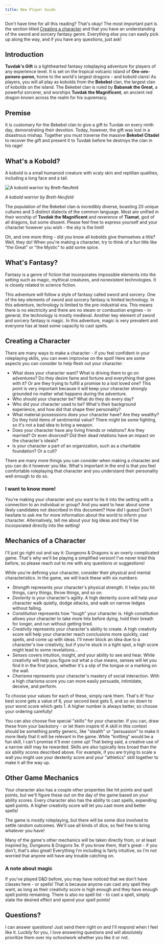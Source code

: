 ```yaml
---
title: New Player Guide
---
```


Don't have time for all this reading? That's okay! The most important part is the section titled [Creating a character](#creating-a-character) and that you have an understanding of the sword and sorcery fantasy genre. Everything else you can easily pick up along the way, and if you have any questions, just ask!

## Introduction

**Tuvdak's Gift** is a lighthearted fantasy roleplaying adventure for players of any experience level. It is set on the tropical volcanic island of **Oro-oro-ponoro-poron**, home to the world's largest dragons - and kobold clans! As players, you will all play as kobolds from the **Bekebel** clan, the largest clan of kobolds on the island. The Bekebel clan is ruled by **Babanak the Great**, a powerful sorcerer, and worships **Tuvdak the Magnificent**, an ancient red dragon known across the realm for his supremacy.

## Premise

It is customary for the Bekebel clan to give a gift to Tuvdak on every ninth day, demonstrating their devotion. Today, however, the gift was lost in a disastrous mishap. Together you must traverse the massive **Bekebel Citadel** to recover the gift and present it to Tuvdak before he destroys the clan in his rage!

## What's a Kobold?

A kobold is a small humanoid creature with scaly skin and reptilian qualities, including a long face and a tail.

![A kobold warrior by Brett-Neufeld](https://images-wixmp-ed30a86b8c4ca887773594c2.wixmp.com/f/06e23c38-1ecf-4757-8619-6b4b94c885a4/dd9p5ro-16def6e4-0176-4bf2-aa1b-ecb998e1240f.jpg/v1/fill/w_873,h_915,q_70,strp/lizard_adventurer_by_brett_neufeld_dd9p5ro-pre.jpg?token=eyJ0eXAiOiJKV1QiLCJhbGciOiJIUzI1NiJ9.eyJzdWIiOiJ1cm46YXBwOjdlMGQxODg5ODIyNjQzNzNhNWYwZDQxNWVhMGQyNmUwIiwiaXNzIjoidXJuOmFwcDo3ZTBkMTg4OTgyMjY0MzczYTVmMGQ0MTVlYTBkMjZlMCIsIm9iaiI6W1t7ImhlaWdodCI6Ijw9OTIzIiwicGF0aCI6IlwvZlwvMDZlMjNjMzgtMWVjZi00NzU3LTg2MTktNmI0Yjk0Yzg4NWE0XC9kZDlwNXJvLTE2ZGVmNmU0LTAxNzYtNGJmMi1hYTFiLWVjYjk5OGUxMjQwZi5qcGciLCJ3aWR0aCI6Ijw9ODgxIn1dXSwiYXVkIjpbInVybjpzZXJ2aWNlOmltYWdlLm9wZXJhdGlvbnMiXX0.5dyoKjCpt22QfSNzHjV4nLpxkJy6CBDeV-0cA1L55ec)

*A kobold warrior by Brett-Neufeld*

The population of the Bekebel clan is incredibly diverse, boasting 20 unique cultures and 3 distinct dialects of the common language. Most are unified in their worship of **Tuvdak the Magnificent** and reverence of **Tiamat**, god of all dragons, but some dissent. Please feel free to express yourself and your character however you wish - the sky is the limit!

Oh, and one more thing - did you know all kobolds give themselves a title? Well, they do! When you're making a character, try to think of a fun title like "the Great" or "the Mystic" to add some spice.

## What's Fantasy?

Fantasy is a genre of fiction that incorporates impossible elements into the setting such as magic, mythical creatures, and nonexistent technologies. It is closely related to science fiction.

This adventure will follow a style of fantasy called sword and sorcery. One of the key elements of sword and sorcery fantasy is limited technology. In this adventure, technology is limited to the pre-industrial era. This means there is no electricity and there are no steam or combustion engines - in general, the technology is mostly medieval. Another key element of sword and sorcery fantasy is magic. In this adventure, magic is very prevalent and everyone has at least some capacity to cast spells.

## Creating a Character

There are many ways to make a character - if you feel confident in your roleplaying skills, you can even improvise on the spot! Here are some aspects you can consider to help flesh out your character:

- What does your character want? What is driving them to go on adventures? Do they desire fame and fortune and everything that goes with it? Or are they trying to fulfill a promise to a lost loved one? This point is very important because it will keep your character strongly grounded no matter what happens during the adventure.
- Who should your character be? What do they do every day?
- Who did your character used to be? What's their background experience, and how did that shape their personality?
- What material possessions does your character have? Are they wealthy? Do they hold items of sentimental value? There might be some fighting, so it's not a bad idea to bring a weapon.
- Does your character have any living friends or relations? Are they married? Or even divorced? Did their dead relations have an impact on the character's ideals?
- Is your character a part of an organization, such as a charitable foundation? Or a cult?

There are many more things you can consider when making a character and you can do it however you like. What's important in the end is that you feel comfortable roleplaying that character and you understand their personality well enough to do so.

### I want to know more!

You're making your character and you want to tie it into the setting with a connection to an individual or group? And you want to hear about some likely candidates not described in this document? How did I guess! Don't hesitate to ask me for more information about the world to inform your character. Alternatively, tell me about your big ideas and they'll be incorporated directly into the setting!

## Mechanics of a Character

I'll just go right out and say it: Dungeons & Dragons is an overly complicated game. That's why we'll be playing a simplified version! I've never tried this before, so please reach out to me with any questions or suggestions!

While you're defining your character, consider their physical and mental characteristics. In the game, we will track these with six numbers:

- *Strength* represents your character's physical strength. It helps you hit things, carry things, throw things, and so on.
- *Dexterity* is your character's agility. A high dexterity score will help your character walk quietly, dodge attacks, and walk on narrow ledges without falling.
- *Constitution* represents how "tough" your character is. High constitution allows your character to take more hits before dying, hold their breath for longer, and run without getting tired.
- *Creativity* represents your character's ability to create. A high creativity score will help your character reach conclusions more quickly, cast spells, and come up with ideas. I'll never block an idea due to a character's low creativity, but if you're stuck in a tight spot, a high score might lead to some revelations...
- *Senses* covers intuition, insight, and your ability to see and hear. While creativity will help you figure out what a clue means, senses will let you find it in the first place, whether it's a slip of the tongue or a marking on the wall.
- *Charisma* represents your character's mastery of social interaction. With a high charisma score you can more easily persuade, intimidate, deceive, and perform.

To choose your values for each of these, simply rank them. That's it! Your best score gets a value of 6, your second best gets 5, and so on down to your worst score which gets 1. A higher number is always better, so choose your ordering carefully!

You can also choose five special "skills" for your character. If you can, draw these from your backstory - or let them inspire it! A skill in this context should be something pretty generic, like "stealth" or "persuasion" to make it more likely that it will be relevant in the game. While "knitting" would be a fun skill, I can't promise it'll ever come up! That being said, a creative use of a narrow skill may be rewarded. Skills are also typically less broad than the six ability scores described above. For example, if you are trying to scale a wall you might use your dexterity score and your "athletics" skill together to make it all the way up.

## Other Game Mechanics

Your character also has a couple other properties like hit points and spell points, but we'll figure these out on the day of the game based on your ability scores. Every character also has the ability to cast spells, expending spell points. A higher creativity score will let you cast more and better spells!

The game is mostly roleplaying, but there will be some dice involved to settle random outcomes. We'll use all kinds of dice, so feel free to bring whatever you have!

Many of the game's other mechanics will be taken directly from, or at least inspired by, Dungeons & Dragons 5e. If you know them, that's great - if you don't, that's also great! Everything I'm including is fairly intuitive, so I'm not worried that anyone will have any trouble catching on.

### A note about magic

If you've played D&D before, you may have noticed that we don't have classes here - or spells! That is because anyone can cast any spell they want, as long as their creativity score is high enough and they have enough spell points remaining. There is also no spell list - to cast a spell, simply state the desired effect and spend your spell points!

## Questions?

I can answer questions! Just send them right on and I'll respond when I feel like it. Luckily for you, I love answering questions and will absolutely prioritize them over my schoolwork whether you like it or not.
